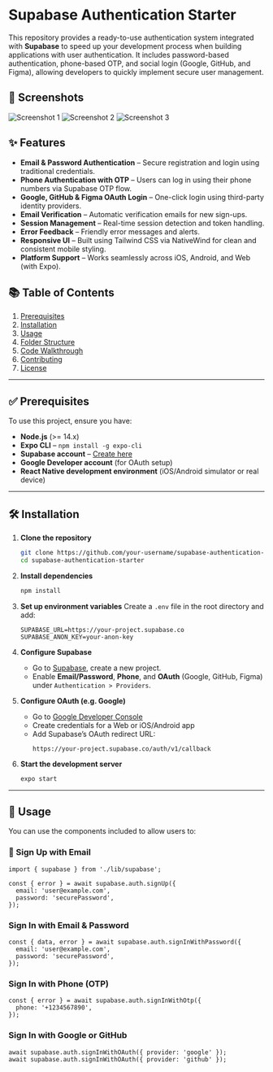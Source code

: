 # Supabase Authentication Starter

This repository provides a ready-to-use authentication system integrated with **Supabase** to speed up your development process when building applications with user authentication. It includes password-based authentication, phone-based OTP, and social login (Google, GitHub, and Figma), allowing developers to quickly implement secure user management.

## 📸 Screenshots
![Screenshot 1](.git_meta/screenshots/Screenshot1.png)
![Screenshot 2](.git_meta/screenshots/Screenshot2.png)
![Screenshot 3](.git_meta/screenshots/Screenshot3.png)

## ✨ Features

- **Email & Password Authentication** – Secure registration and login using traditional credentials.
- **Phone Authentication with OTP** – Users can log in using their phone numbers via Supabase OTP flow.
- **Google, GitHub & Figma OAuth Login** – One-click login using third-party identity providers.
- **Email Verification** – Automatic verification emails for new sign-ups.
- **Session Management** – Real-time session detection and token handling.
- **Error Feedback** – Friendly error messages and alerts.
- **Responsive UI** – Built using Tailwind CSS via NativeWind for clean and consistent mobile styling.
- **Platform Support** – Works seamlessly across iOS, Android, and Web (with Expo).

## 📚 Table of Contents

1. [Prerequisites](#prerequisites)
2. [Installation](#installation)
3. [Usage](#usage)
4. [Folder Structure](#folder-structure)
5. [Code Walkthrough](#code-walkthrough)
6. [Contributing](#contributing)
7. [License](#license)

---

## ✅ Prerequisites

To use this project, ensure you have:

- **Node.js** (>= 14.x)
- **Expo CLI** – `npm install -g expo-cli`
- **Supabase account** – [Create here](https://supabase.com)
- **Google Developer account** (for OAuth setup)
- **React Native development environment** (iOS/Android simulator or real device)

---

## 🛠 Installation

1. **Clone the repository**
    ```bash
    git clone https://github.com/your-username/supabase-authentication-starter.git
    cd supabase-authentication-starter
    ```

2. **Install dependencies**
    ```bash
    npm install
    ```

3. **Set up environment variables**
    Create a `.env` file in the root directory and add:
    ```env
    SUPABASE_URL=https://your-project.supabase.co
    SUPABASE_ANON_KEY=your-anon-key
    ```

4. **Configure Supabase**
    - Go to [Supabase](https://app.supabase.com), create a new project.
    - Enable **Email/Password**, **Phone**, and **OAuth** (Google, GitHub, Figma) under `Authentication > Providers`.

5. **Configure OAuth (e.g. Google)**
    - Go to [Google Developer Console](https://console.developers.google.com/)
    - Create credentials for a Web or iOS/Android app
    - Add Supabase’s OAuth redirect URL:  
      ```
      https://your-project.supabase.co/auth/v1/callback
      ```

6. **Start the development server**
    ```bash
    expo start
    ```

---

## 🚀 Usage

You can use the components included to allow users to:

### 🔐 Sign Up with Email

```
import { supabase } from './lib/supabase';

const { error } = await supabase.auth.signUp({
  email: 'user@example.com',
  password: 'securePassword',
});
```

### Sign In with Email & Password
```
const { data, error } = await supabase.auth.signInWithPassword({
  email: 'user@example.com',
  password: 'securePassword',
});
```

### Sign In with Phone (OTP)
```
const { error } = await supabase.auth.signInWithOtp({
  phone: '+1234567890',
});
```

### Sign In with Google or GitHub
```
await supabase.auth.signInWithOAuth({ provider: 'google' });
await supabase.auth.signInWithOAuth({ provider: 'github' });
```